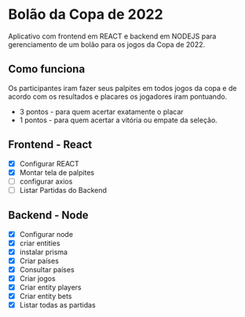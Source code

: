 # Bolão da Copa de 2022

Aplicativo com frontend em REACT e backend em NODEJS para gerenciamento de um bolão para os jogos da Copa de 2022.

## Como funciona 
Os participantes iram fazer seus palpites em todos jogos da copa e de acordo com os resultados e placares os jogadores iram pontuando.
 - 3 pontos - para quem acertar exatamente o placar
 - 1 pontos - para quem acertar a vitória ou empate da seleção.

## Frontend - React
 - [X] Configurar REACT
 - [X] Montar tela de palpites
 - [ ] configurar axios
 - [ ] Listar Partidas do Backend

## Backend - Node
 - [X] Configurar node
 - [X] criar entities
 - [X] instalar prisma
 - [X] Criar países 
 - [X] Consultar países
 - [X] Criar jogos
 - [X] Criar entity players
 - [X] Criar entity bets
 - [X] Listar todas as partidas
